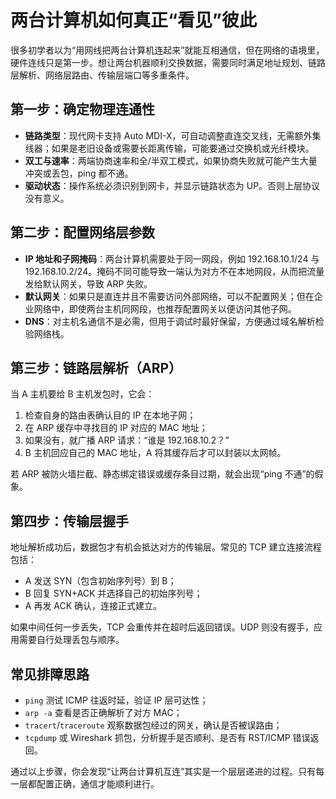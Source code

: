 # 两台计算机如何真正“看见”彼此

很多初学者以为“用网线把两台计算机连起来”就能互相通信，但在网络的语境里，硬件连线只是第一步。想让两台机器顺利交换数据，需要同时满足地址规划、链路层解析、网络层路由、传输层端口等多重条件。

## 第一步：确定物理连通性
- **链路类型**：现代网卡支持 Auto MDI-X，可自动调整直连交叉线，无需额外集线器；如果是老旧设备或需要长距离传输，可能要通过交换机或光纤模块。
- **双工与速率**：两端协商速率和全/半双工模式，如果协商失败就可能产生大量冲突或丢包，ping 都不通。
- **驱动状态**：操作系统必须识别到网卡，并显示链路状态为 UP。否则上层协议没有意义。

## 第二步：配置网络层参数
- **IP 地址和子网掩码**：两台计算机需要处于同一网段，例如 192.168.10.1/24 与 192.168.10.2/24。掩码不同可能导致一端认为对方不在本地网段，从而把流量发给默认网关，导致 ARP 失败。
- **默认网关**：如果只是直连并且不需要访问外部网络，可以不配置网关；但在企业网络中，即使两台主机同网段，也推荐配置网关以便访问其他子网。
- **DNS**：对主机名通信不是必需，但用于调试时最好保留，方便通过域名解析检验网络栈。

## 第三步：链路层解析（ARP）
当 A 主机要给 B 主机发包时，它会：
1. 检查自身的路由表确认目的 IP 在本地子网；
2. 在 ARP 缓存中寻找目的 IP 对应的 MAC 地址；
3. 如果没有，就广播 ARP 请求：“谁是 192.168.10.2？”
4. B 主机回应自己的 MAC 地址，A 将其缓存后才可以封装以太网帧。

若 ARP 被防火墙拦截、静态绑定错误或缓存条目过期，就会出现“ping 不通”的假象。

## 第四步：传输层握手
地址解析成功后，数据包才有机会抵达对方的传输层。常见的 TCP 建立连接流程包括：

- A 发送 SYN（包含初始序列号）到 B；
- B 回复 SYN+ACK 并选择自己的初始序列号；
- A 再发 ACK 确认，连接正式建立。

如果中间任何一步丢失，TCP 会重传并在超时后返回错误。UDP 则没有握手，应用需要自行处理丢包与顺序。

## 常见排障思路
- `ping` 测试 ICMP 往返时延，验证 IP 层可达性；
- `arp -a` 查看是否正确解析了对方 MAC；
- `tracert`/`traceroute` 观察数据包经过的网关，确认是否被误路由；
- `tcpdump` 或 Wireshark 抓包，分析握手是否顺利、是否有 RST/ICMP 错误返回。

通过以上步骤，你会发现“让两台计算机互连”其实是一个层层递进的过程。只有每一层都配置正确，通信才能顺利进行。
